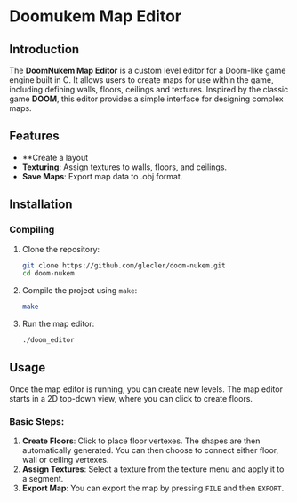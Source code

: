 # Doomukem Map Editor
## Introduction

The **DoomNukem Map Editor** is a custom level editor for a Doom-like game engine built in C. It allows users to create maps for use within the game, including defining walls, floors, ceilings and textures. Inspired by the classic game **DOOM**, this editor provides a simple interface for designing complex maps.

## Features

- **Create a layout
- **Texturing**: Assign textures to walls, floors, and ceilings.
- **Save Maps**: Export map data to .obj format.
  
## Installation

### Compiling

1. Clone the repository:
   ```bash
   git clone https://github.com/glecler/doom-nukem.git
   cd doom-nukem
   ```

2. Compile the project using `make`:
   ```bash
   make
   ```

3. Run the map editor:
   ```bash
   ./doom_editor
   ```

## Usage

Once the map editor is running, you can create new levels. The map editor starts in a 2D top-down view, where you can click to create floors.

### Basic Steps:
1. **Create Floors**: Click to place floor vertexes. The shapes are then automatically generated. You can then choose to connect either floor, wall or ceiling vertexes. 
3. **Assign Textures**: Select a texture from the texture menu and apply it to a segment.
4. **Export Map**: You can export the map by pressing `FILE` and then `EXPORT`.
